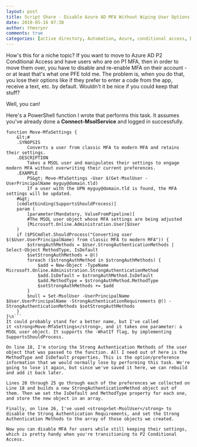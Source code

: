 ```yaml
---
layout: post
title: Script Share - Disable Azure AD MFA Without Wiping User Options
date: 2018-05-16 07:30
author: thmsrynr
comments: true
categories: [active directory, Automation, Azure, conditional access, DevOps, mfa, msol, msonline, PowerShell, powershell, user management]
---
```

How's this for a niche topic? If you want to move to Azure AD P2 Conditional Access and have users who are on P1 MFA, then in order to move them over, you have to disable and re-enable MFA on their account - or at least that's what one PFE told me. The problem is, when you do that, you lose their options like if they prefer to enter a code from the app, receive a text, etc. by default. Wouldn't it be nice if you could keep that stuff?

Well, you can!

<!--more-->

Here's a PowerShell function I wrote that performs this task. It assumes you've already done a <strong>Connect-MsolService</strong> and logged in successfully.
```
function Move-MfaSettings {
    &lt;#
    .SYNOPSIS
        Converts a user from classic MFA to modern MFA and retains their settings.
    .DESCRIPTION
        Takes a MSOL user and manipulates their settings to engage modern MFA without overwriting their current preferences.
    .EXAMPLE
        PS&gt; Move-MfaSettings -User $(Get-MsolUser -UserPrincipalName myguy@domain.tld) 
        If a user with the UPN myguy@domain.tld is found, the MFA settings will be updated.
    #&gt;
    [cmdletbinding(SupportsShouldProcess)]
    param (
        [parameter(Mandatory, ValueFromPipeline)]
        #The MSOL user object whose MFA settings are being adjusted
        [Microsoft.Online.Administration.User]$User
    )
    if ($PSCmdlet.ShouldProcess("Converting user $($User.UserPrincipalName) from classic MFA to modern MFA")) {
        $strongAuthMethods = $User.StrongAuthenticationMethods | Select-Object MethodType, IsDefault
        $setStrongAuthMethods = @()
        foreach ($strongAuthMethod in $strongAuthMethods) {
            $add = New-Object -TypeName Microsoft.Online.Administration.StrongAuthenticationMethod
            $add.IsDefault = $strongAuthMethod.IsDefault
            $add.MethodType = $strongAuthMethod.MethodType
            $setStrongAuthMethods += $add
        }
        $null = Set-MsolUser -UserPrincipalName $User.UserPrincipalName -StrongAuthenticationRequirements @() -StrongAuthenticationMethods $setStrongAuthMethods
    }
}\n```
It could probably stand for a better name, but I've called it <strong>Move-MfaSettings</strong>, and it takes one parameter: a MSOL user object. It supports the -WhatIf flag, by implementing SupportsShouldProcess.

On line 18, I'm storing the Strong Authentication Methods of the user object that was passed to the function. All I need out of here is the MethodType and IsDefault properties. This is the option/preference information that we would normally lose by performing this task. We're going to lose it again, but since we've saved it here, we can rebuild and add it back later.

Lines 20 through 25 go through each of the preferences we collected on Line 18 and builds a new StrongAuthenticationMethod object out of them. Then we set the IsDefault and MethodType property for each one, and store the new object in an array.

Finally, on line 26, I've used <strong>Set-MsolUser</strong> to disable the Strong Authentication Requirements, and set the Strong Authentication Methods to the array of those objects we created.

Now you can disable MFA for users while still keeping their settings, which is pretty handy when you're transitioning to P2 Conditional Access.
